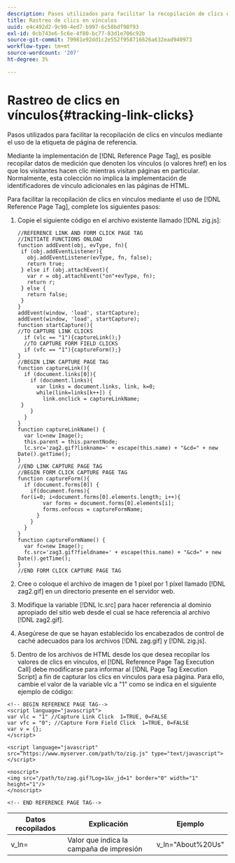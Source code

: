 ```yaml
---
description: Pasos utilizados para facilitar la recopilación de clics en vínculos mediante el uso de la etiqueta de página de referencia.
title: Rastreo de clics en vínculos
uuid: e4c492d2-9c90-4ed7-b997-6c50bdf98f93
exl-id: 0cb743e6-5c6e-4f80-bc77-83d1e706c92b
source-git-commit: 79981e92dd1c2e552f958716626a632ead940973
workflow-type: tm+mt
source-wordcount: '207'
ht-degree: 3%

---
```


# Rastreo de clics en vínculos{#tracking-link-clicks}

Pasos utilizados para facilitar la recopilación de clics en vínculos mediante el uso de la etiqueta de página de referencia.

Mediante la implementación de [!DNL Reference Page Tag], es posible recopilar datos de medición que denoten los vínculos (o valores href) en los que los visitantes hacen clic mientras visitan páginas en particular. Normalmente, esta colección no implica la implementación de identificadores de vínculo adicionales en las páginas de HTML.

Para facilitar la recopilación de clics en vínculos mediante el uso de [!DNL Reference Page Tag], complete los siguientes pasos:

1. Copie el siguiente código en el archivo existente llamado [!DNL zig.js]:

   ```
   //REFERENCE LINK AND FORM CLICK PAGE TAG
   //INITIATE FUNCTIONS ONLOAD
   function addEvent(obj, evType, fn){
    if (obj.addEventListener){
      obj.addEventListener(evType, fn, false);
      return true;
    } else if (obj.attachEvent){
      var r = obj.attachEvent("on"+evType, fn);
      return r;
    } else {
      return false;
    }
   }
   addEvent(window, 'load', startCapture);
   addEvent(window, 'load', startCapture);
   function startCapture(){
   //TO CAPTURE LINK CLICKS
     if (vlc == "1"){captureLink();}
     //TO CAPTURE FORM FIELD CLICKS
     if (vfc == "1"){captureForm();}
   }
   //BEGIN LINK CAPTURE PAGE TAG
   function captureLink(){
     if (document.links[0]){
       if (document.links){
         var links = document.links, link, k=0;
         while(link=links[k++]) {
           link.onclick = captureLinkName;
    }
       }
     }
   }
   function captureLinkName() {
     var lc=new Image();
     this.parent = this.parentNode;
     lc.src='zag2.gif?linkname=' + escape(this.name) + "&cd=" + new Date().getTime();
   }
   //END LINK CAPTURE PAGE TAG
   //BEGIN FORM CLICK CAPTURE PAGE TAG
   function captureForm(){
     if (document.forms[0]) {
       if(document.forms){
    for(i=0; i<document.forms[0].elements.length; i++){
           var forms = document.forms[0].elements[i];
           forms.onfocus = captureFormName;
         }
       }
     }
   }
   function captureFormName() {
     var fc=new Image();
     fc.src='zag3.gif?fieldname=' + escape(this.name) + "&cd=" + new Date().getTime();
   }
   //END FORM CLICK CAPTURE PAGE TAG
   ```

1. Cree o coloque el archivo de imagen de 1 píxel por 1 píxel llamado [!DNL zag2.gif] en un directorio presente en el servidor web.
1. Modifique la variable [!DNL lc.src] para hacer referencia al dominio apropiado del sitio web desde el cual se hace referencia al archivo [!DNL zag2.gif].

1. Asegúrese de que se hayan establecido los encabezados de control de caché adecuados para los archivos [!DNL zag.gif] y [!DNL zig.js].

1. Dentro de los archivos de HTML desde los que desea recopilar los valores de clics en vínculos, el [!DNL Reference Page Tag Execution Call] debe modificarse para informar al [!DNL Page Tag Execution Script] a fin de capturar los clics en vínculos para esa página. Para ello, cambie el valor de la variable vlc a &quot;1&quot; como se indica en el siguiente ejemplo de código:

```
<!-- BEGIN REFERENCE PAGE TAG-->
<script language="javascript">
var vlc = "1" //Capture Link Click  1=TRUE, 0=FALSE
var vfc = "0"; //Capture Form Field Click  1=TRUE, 0=FALSE
var v = {};
</script>

<script language="javascript" src=”https://www.myserver.com/path/to/zig.js" type="text/javascript"></script>

<noscript>
<img src="/path/to/zag.gif?Log=1&v_jd=1" border="0" width="1" height="1"/>
</noscript>

<!-- END REFERENCE PAGE TAG-->
```

| Datos recopilados | Explicación | Ejemplo |
|---|---|---|
| v_ln= | Valor que indica la campaña de impresión | v_ln=&quot;About%20Us&quot; |
